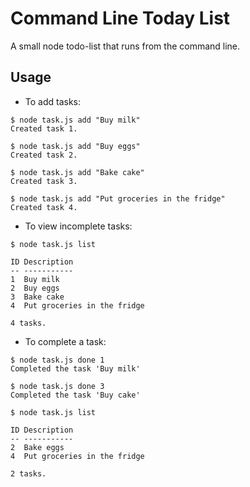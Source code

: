 # Command Line Today List

A small node todo-list that runs from the command line.

## Usage
- To add tasks:

```
$ node task.js add "Buy milk"
Created task 1.

$ node task.js add "Buy eggs"
Created task 2.

$ node task.js add "Bake cake"
Created task 3.

$ node task.js add "Put groceries in the fridge"
Created task 4.
```

- To view incomplete tasks:

```
$ node task.js list

ID Description
-- -----------
1  Buy milk
2  Buy eggs
3  Bake cake
4  Put groceries in the fridge

4 tasks.
```

- To complete a task: 
```
$ node task.js done 1
Completed the task 'Buy milk'

$ node task.js done 3
Completed the task 'Buy cake'

$ node task.js list

ID Description
-- -----------
2  Bake eggs
4  Put groceries in the fridge

2 tasks.
```

